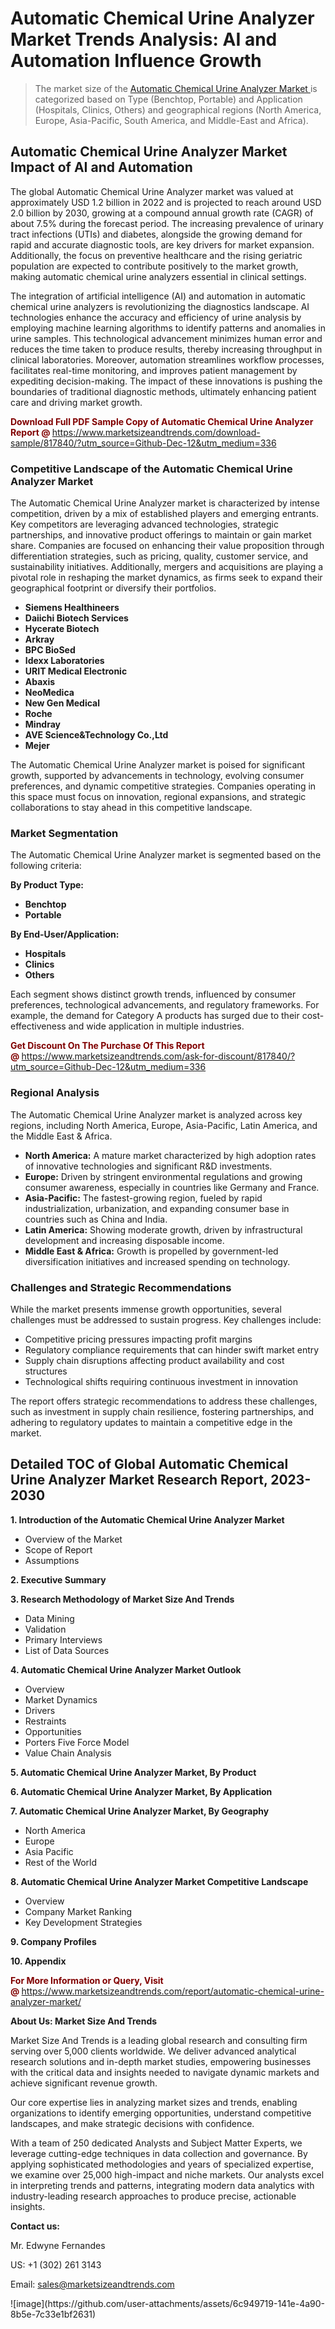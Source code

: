 <H1>Automatic Chemical Urine Analyzer Market Trends Analysis: AI and Automation Influence Growth</H1><blockquote><p>The market size of the <a href="https://www.marketsizeandtrends.com/download-sample/817840/?utm_source=Github-Dec-12&amp;utm_medium=336" target="_blank">Automatic Chemical Urine Analyzer Market </a>is categorized based on Type (Benchtop, Portable) and Application (Hospitals, Clinics, Others) and geographical regions (North America, Europe, Asia-Pacific, South America, and Middle-East and Africa).</p></blockquote><p><h2>Automatic Chemical Urine Analyzer Market Impact of AI and Automation</h2><p>The global Automatic Chemical Urine Analyzer market was valued at approximately USD 1.2 billion in 2022 and is projected to reach around USD 2.0 billion by 2030, growing at a compound annual growth rate (CAGR) of about 7.5% during the forecast period. The increasing prevalence of urinary tract infections (UTIs) and diabetes, alongside the growing demand for rapid and accurate diagnostic tools, are key drivers for market expansion. Additionally, the focus on preventive healthcare and the rising geriatric population are expected to contribute positively to the market growth, making automatic chemical urine analyzers essential in clinical settings.</p><p>The integration of artificial intelligence (AI) and automation in automatic chemical urine analyzers is revolutionizing the diagnostics landscape. AI technologies enhance the accuracy and efficiency of urine analysis by employing machine learning algorithms to identify patterns and anomalies in urine samples. This technological advancement minimizes human error and reduces the time taken to produce results, thereby increasing throughput in clinical laboratories. Moreover, automation streamlines workflow processes, facilitates real-time monitoring, and improves patient management by expediting decision-making. The impact of these innovations is pushing the boundaries of traditional diagnostic methods, ultimately enhancing patient care and driving market growth.</p></p><p><strong><span style="color: #800000;">Download Full PDF Sample Copy of Automatic Chemical Urine Analyzer Report @</span>&nbsp;</strong><a href="https://www.marketsizeandtrends.com/download-sample/817840/?utm_source=Github-Dec-12&amp;utm_medium=336">https://www.marketsizeandtrends.com/download-sample/817840/?utm_source=Github-Dec-12&amp;utm_medium=336</a></p><h3>Competitive Landscape of the Automatic Chemical Urine Analyzer Market</h3><p>The Automatic Chemical Urine Analyzer market is characterized by intense competition, driven by a mix of established players and emerging entrants. Key competitors are leveraging advanced technologies, strategic partnerships, and innovative product offerings to maintain or gain market share. Companies are focused on enhancing their value proposition through differentiation strategies, such as pricing, quality, customer service, and sustainability initiatives. Additionally, mergers and acquisitions are playing a pivotal role in reshaping the market dynamics, as firms seek to expand their geographical footprint or diversify their portfolios.</p><p><strong><p><ul><li>Siemens Healthineers </li><li> Daiichi Biotech Services </li><li> Hycerate Biotech </li><li> Arkray </li><li> BPC BioSed </li><li> Idexx Laboratories </li><li> URIT Medical Electronic </li><li> Abaxis </li><li> NeoMedica </li><li> New Gen Medical </li><li> Roche </li><li> Mindray </li><li> AVE Science&Technology Co.,Ltd </li><li> Mejer</p></li></ul></p></strong></p><p>The Automatic Chemical Urine Analyzer market is poised for significant growth, supported by advancements in technology, evolving consumer preferences, and dynamic competitive strategies. Companies operating in this space must focus on innovation, regional expansions, and strategic collaborations to stay ahead in this competitive landscape.</p><h3>Market Segmentation</h3><p>The Automatic Chemical Urine Analyzer market is segmented based on the following criteria:</p><p><strong>By Product Type:</strong></p><p><strong><p><ul><li>Benchtop </li><li> Portable</p></li></ul></p></strong></p><p><strong>By End-User/Application:</strong></p><p><strong><p><ul><li>Hospitals </li><li> Clinics </li><li> Others</p></li></ul></p></strong></p><p>Each segment shows distinct growth trends, influenced by consumer preferences, technological advancements, and regulatory frameworks. For example, the demand for Category A products has surged due to their cost-effectiveness and wide application in multiple industries.</p><p><strong><span style="color: #800000;">Get Discount On The Purchase Of This Report @&nbsp;</span></strong><a href="https://www.marketsizeandtrends.com/ask-for-discount/817840/?utm_source=Github-Dec-12&amp;utm_medium=336">https://www.marketsizeandtrends.com/ask-for-discount/817840/?utm_source=Github-Dec-12&amp;utm_medium=336</a></p><h3>Regional Analysis</h3><p>The Automatic Chemical Urine Analyzer market is analyzed across key regions, including North America, Europe, Asia-Pacific, Latin America, and the Middle East &amp; Africa.</p><ul><li><strong>North America:</strong> A mature market characterized by high adoption rates of innovative technologies and significant R&amp;D investments.</li><li><strong>Europe:</strong> Driven by stringent environmental regulations and growing consumer awareness, especially in countries like Germany and France.</li><li><strong>Asia-Pacific:</strong> The fastest-growing region, fueled by rapid industrialization, urbanization, and expanding consumer base in countries such as China and India.</li><li><strong>Latin America:</strong> Showing moderate growth, driven by infrastructural development and increasing disposable income.</li><li><strong>Middle East &amp; Africa:</strong> Growth is propelled by government-led diversification initiatives and increased spending on technology.</li></ul><h3>Challenges and Strategic Recommendations</h3><p>While the market presents immense growth opportunities, several challenges must be addressed to sustain progress. Key challenges include:</p><ul><li>Competitive pricing pressures impacting profit margins</li><li>Regulatory compliance requirements that can hinder swift market entry</li><li>Supply chain disruptions affecting product availability and cost structures</li><li>Technological shifts requiring continuous investment in innovation</li></ul><p>The report offers strategic recommendations to address these challenges, such as investment in supply chain resilience, fostering partnerships, and adhering to regulatory updates to maintain a competitive edge in the market.</p><h2>Detailed TOC of Global Automatic Chemical Urine Analyzer Market Research Report, 2023-2030</h2><p><strong>1. Introduction of the Automatic Chemical Urine Analyzer Market</strong></p><ul><li>Overview of the Market</li><li>Scope of Report</li><li>Assumptions&nbsp;</li></ul><p><strong>2. Executive Summary</strong></p><p><strong>3. Research Methodology of <strong>Market Size And Trends</strong></strong></p><ul><li>Data Mining</li><li>Validation</li><li>Primary Interviews</li><li>List of Data Sources&nbsp;</li></ul><p><strong>4. Automatic Chemical Urine Analyzer Market Outlook</strong></p><ul><li>Overview</li><li>Market Dynamics</li><li>Drivers</li><li>Restraints</li><li>Opportunities</li><li>Porters Five Force Model</li><li>Value Chain Analysis&nbsp;</li></ul><p><strong>5. Automatic Chemical Urine Analyzer Market, By Product</strong></p><p><strong>6. Automatic Chemical Urine Analyzer Market, By Application</strong></p><p><strong>7. Automatic Chemical Urine Analyzer Market, By Geography</strong></p><ul><li>North America</li><li>Europe</li><li>Asia Pacific</li><li>Rest of the World&nbsp;</li></ul><p><strong>8. Automatic Chemical Urine Analyzer Market Competitive Landscape</strong></p><ul><li>Overview</li><li>Company Market Ranking</li><li>Key Development Strategies&nbsp;</li></ul><p><strong>9. Company Profiles</strong></p><p><strong>10. Appendix</strong></p><p><strong><span style="color: #800000;">For More Information or Query, Visit @&nbsp;</span></strong><a href="https://www.marketsizeandtrends.com/report/automatic-chemical-urine-analyzer-market/">https://www.marketsizeandtrends.com/report/automatic-chemical-urine-analyzer-market/</a></p><p></p><p><strong>About Us:&nbsp;Market Size And Trends</strong></p><p>Market Size And Trends&nbsp;is a leading global research and consulting firm serving over 5,000 clients worldwide. We deliver advanced analytical research solutions and in-depth market studies, empowering businesses with the critical data and insights needed to navigate dynamic markets and achieve significant revenue growth.</p><p>Our core expertise lies in analyzing market sizes and trends, enabling organizations to identify emerging opportunities, understand competitive landscapes, and make strategic decisions with confidence.</p><p>With a team of 250 dedicated Analysts and Subject Matter Experts, we leverage cutting-edge techniques in data collection and governance. By applying sophisticated methodologies and years of specialized expertise, we examine over 25,000 high-impact and niche markets. Our analysts excel in interpreting trends and patterns, integrating modern data analytics with industry-leading research approaches to produce precise, actionable insights.</p><p><strong>Contact us:</strong></p><p>Mr. Edwyne Fernandes</p><p>US: +1 (302) 261 3143</p><p>Email: <a href="mailto:sales@marketsizeandtrends.com">sales@marketsizeandtrends.com</a>&nbsp;</p>
![image](https://github.com/user-attachments/assets/6c949719-141e-4a90-8b5e-7c33e1bf2631)
